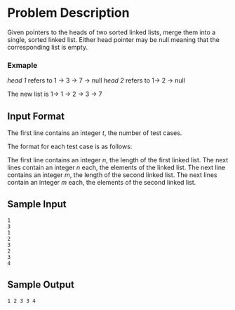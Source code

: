 # Problem Description

Given pointers to the heads of two sorted linked lists, merge them into a single, sorted linked list. Either head pointer may be null meaning that the corresponding list is empty.

### Exmaple

*head 1* refers to 1 -> 3 -> 7 -> null
 *head 2* refers to 1-> 2 -> null 

The new list is 1-> 1 -> 2 -> 3 -> 7

## Input Format

The first line contains an integer *t*, the number of test cases.

The format for each test case is as follows:

The first line contains an integer *n*, the length of the first linked list.
The next  lines contain an integer *n* each, the elements of the linked list.
The next line contains an integer *m*, the length of the second linked list.
The next  lines contain an integer *m* each, the elements of the second linked list.

## Sample Input

```
1
3
1
2
3
2
3
4
```
## Sample Output

```
1 2 3 3 4 
```